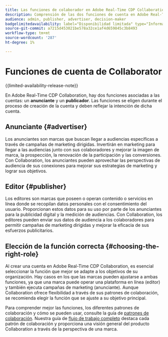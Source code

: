 ```yaml
---
title: Las funciones de colaborador en Adobe Real-Time CDP Collaboration.
description: Comprensión de las dos funciones de cuenta en Adobe Real-Time CDP Collaboration
audience: admin, publisher, advertiser, decision-maker
badgelimitedavailability: label="Disponibilidad limitada" type="Informative" url="https://helpx.adobe.com/legal/product-descriptions/real-time-customer-data-platform-collaboration.html newtab=true"
source-git-commit: a7215d453021be578a32ce1af4d659845c3b8493
workflow-type: tm+mt
source-wordcount: '287'
ht-degree: 1%

---
```


# Funciones de cuenta de Collaborator

{{limited-availability-release-note}}

En Adobe Real-Time CDP Collaboration, hay dos funciones asociadas a las cuentas: un **anunciante** y un **publicador**. Las funciones se eligen durante el proceso de creación de la cuenta y deben reflejar la intención de dicha cuenta.

## Anunciante {#advertiser}

Los anunciantes son marcas que buscan llegar a audiencias específicas a través de campañas de marketing dirigidas. Invertirán en marketing para llegar a las audiencias junto con sus colaboradores y mejorar la imagen de marca, la prospección, la renovación de la participación y las conversiones. Con Collaboration, los anunciantes pueden aprovechar las perspectivas de audiencia de sus conexiones para mejorar sus estrategias de marketing y lograr sus objetivos.

## Editor {#publisher}

Los editores son marcas que poseen o operan contenido o servicios en línea donde se recopilan datos personales con el consentimiento del usuario. Proporcionan estos datos para su uso por parte de los anunciantes para la publicidad digital y la medición de audiencias. Con Collaboration, los editores pueden enviar sus datos de audiencia a los colaboradores para permitir campañas de marketing dirigidas y mejorar la eficacia de sus esfuerzos publicitarios.

## Elección de la función correcta {#choosing-the-right-role}

Al crear una cuenta en Adobe Real-Time CDP Collaboration, es esencial seleccionar la función que mejor se adapte a los objetivos de su organización. Hay casos en los que las marcas pueden ajustarse a ambas funciones, ya que una marca puede operar una plataforma en línea (editor) y también ejecuta campañas de marketing (anunciante). Aunque Collaboration ofrece flexibilidad a través de sus patrones de colaboración, se recomienda elegir la función que se ajuste a su objetivo principal.

Para comprender mejor las funciones, los diferentes patrones de colaboración y cómo se pueden usar, consulte la guía de [patrones de colaboración](/help/guide/overview/collaboration-patterns.md). Nuestra guía de [flujo de trabajo completo](/help/guide/overview/end-to-end-workflow.md) destaca cada patrón de colaboración y proporciona una visión general del producto Collaboration a través de la perspectiva de una marca.
